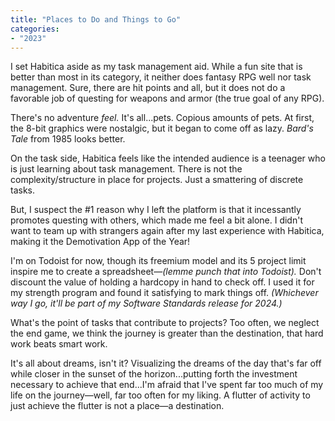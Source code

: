 ```yaml
---
title: "Places to Do and Things to Go"
categories:
- "2023"
--- 
```


I set Habitica aside as my task management aid.  While a fun site that is better than most in its category, it neither does fantasy RPG well nor task management.  Sure, there are hit points and all, but it does not do a favorable job of questing for weapons and armor (the true goal of any RPG).  

There's no adventure *feel.*  It's all...pets.  Copious amounts of pets.  At first, the 8-bit graphics were nostalgic, but it began to come off as lazy.  *Bard's Tale* from 1985 looks better.  

On the task side, Habitica feels like the intended audience is a teenager who is just learning about task management.  There is not the complexity/structure in place for projects.  Just a smattering of discrete tasks.

But, I suspect the #1 reason why I left the platform is that it incessantly promotes questing with others, which made me feel a bit alone.  I didn't want to team up with strangers again after my last experience with Habitica, making it the Demotivation App of the Year!

I'm on Todoist for now, though its freemium model and its 5 project limit inspire me to create a spreadsheet—*(lemme punch that into Todoist).*  Don't discount the value of holding a hardcopy in hand to check off.  I used it for my strength program and found it satisfying to mark things off.  *(Whichever way I go, it'll be part of my Software Standards release for 2024.)*

What's the point of tasks that contribute to projects?  Too often, we neglect the end game, we think the journey is greater than the destination, that hard work beats smart work. 

It's all about dreams, isn't it?  Visualizing the dreams of the day that's far off while closer in the sunset of the horizon...putting forth the investment necessary to achieve that end...I'm afraid that I've spent far too much of my life on the journey—well, far too often for my liking.  A flutter of activity to just achieve the flutter is not a place—a destination.



